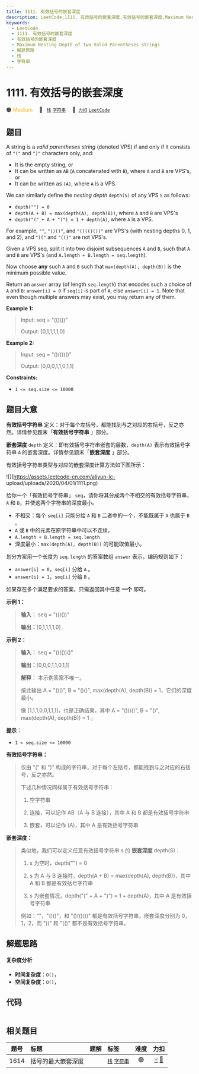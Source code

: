 ```yaml
---
title: 1111. 有效括号的嵌套深度
description: LeetCode,1111. 有效括号的嵌套深度,有效括号的嵌套深度,Maximum Nesting Depth of Two Valid Parentheses Strings,解题思路,栈,字符串
keywords:
  - LeetCode
  - 1111. 有效括号的嵌套深度
  - 有效括号的嵌套深度
  - Maximum Nesting Depth of Two Valid Parentheses Strings
  - 解题思路
  - 栈
  - 字符串
---
```


# 1111. 有效括号的嵌套深度

🟠 <font color=#ffb800>Medium</font>&emsp; 🔖&ensp; [`栈`](/tag/stack.md) [`字符串`](/tag/string.md)&emsp; 🔗&ensp;[`力扣`](https://leetcode.cn/problems/maximum-nesting-depth-of-two-valid-parentheses-strings) [`LeetCode`](https://leetcode.com/problems/maximum-nesting-depth-of-two-valid-parentheses-strings)

## 题目

A string is a _valid parentheses string_  (denoted VPS) if and only if it
consists of `"("` and `")"` characters only, and:

  * It is the empty string, or
  * It can be written as `AB` (`A` concatenated with `B`), where `A` and `B` are VPS's, or
  * It can be written as `(A)`, where `A` is a VPS.

We can similarly define the _nesting depth_ `depth(S)` of any VPS `S` as
follows:

  * `depth("") = 0`
  * `depth(A + B) = max(depth(A), depth(B))`, where `A` and `B` are VPS's
  * `depth("(" + A + ")") = 1 + depth(A)`, where `A` is a VPS.

For example,  `""`, `"()()"`, and `"()(()())"` are VPS's (with nesting depths
0, 1, and 2), and `")("` and `"(()"` are not VPS's.



Given a VPS seq, split it into two disjoint subsequences `A` and `B`, such
that `A` and `B` are VPS's (and `A.length + B.length = seq.length`).

Now choose **any** such `A` and `B` such that `max(depth(A), depth(B))` is the
minimum possible value.

Return an `answer` array (of length `seq.length`) that encodes such a choice
of `A` and `B`:  `answer[i] = 0` if `seq[i]` is part of `A`, else `answer[i] =
1`.  Note that even though multiple answers may exist, you may return any of
them.



**Example 1:**

> Input: seq = "(()())"
> 
> Output: [0,1,1,1,1,0]

**Example 2:**

> Input: seq = "()(())()"
> 
> Output: [0,0,0,1,1,0,1,1]

**Constraints:**

  * `1 <= seq.size <= 10000`


## 题目大意

**有效括号字符串** 定义：对于每个左括号，都能找到与之对应的右括号，反之亦然。详情参见题末「**有效括号字符串** 」部分。

**嵌套深度** `depth` 定义：即有效括号字符串嵌套的层数，`depth(A)` 表示有效括号字符串 `A`
的嵌套深度。详情参见题末「**嵌套深度** 」部分。

有效括号字符串类型与对应的嵌套深度计算方法如下图所示：

![](https://assets.leetcode-cn.com/aliyun-lc-
upload/uploads/2020/04/01/1111.png)



给你一个「有效括号字符串」 `seq`，请你将其分成两个不相交的有效括号字符串，`A` 和 `B`，并使这两个字符串的深度最小。

  * 不相交：每个 `seq[i]` 只能分给 `A` 和 `B` 二者中的一个，不能既属于 `A` 也属于 `B` 。
  * `A` 或 `B` 中的元素在原字符串中可以不连续。
  * `A.length + B.length = seq.length`
  * 深度最小：`max(depth(A), depth(B))` 的可能取值最小。 

划分方案用一个长度为 `seq.length` 的答案数组 `answer` 表示，编码规则如下：

  * `answer[i] = 0`，`seq[i]` 分给 `A` 。
  * `answer[i] = 1`，`seq[i]` 分给 `B` 。

如果存在多个满足要求的答案，只需返回其中任意 **一个** 即可。



**示例 1：**

> 
> 
> 
> 
> 
> **输入：** seq = "(()())"
> 
> **输出：**[0,1,1,1,1,0]
> 
> 

**示例 2：**

> 
> 
> 
> 
> 
> **输入：** seq = "()(())()"
> 
> **输出：**[0,0,0,1,1,0,1,1]
> 
> **解释：** 本示例答案不唯一。
> 
> 按此输出 A = "()()", B = "()()", max(depth(A), depth(B)) = 1，它们的深度最小。
> 
> 像 [1,1,1,0,0,1,1,1]，也是正确结果，其中 A = "()()()", B = "()", max(depth(A), depth(B)) = 1 。 
> 
> 



**提示：**

  * `1 < seq.size <= 10000`



**有效括号字符串：**

> 
> 
> 
> 
> 
> 仅由 "(" 和 ")" 构成的字符串，对于每个左括号，都能找到与之对应的右括号，反之亦然。
> 
> 下述几种情况同样属于有效括号字符串：
> 
> 
> 
>   1. 空字符串
> 
>   2. 连接，可以记作 AB（A 与 B 连接），其中 A 和 B 都是有效括号字符串
> 
>   3. 嵌套，可以记作 (A)，其中 A 是有效括号字符串
> 
> 

**嵌套深度：**

> 
> 
> 
> 
> 
> 类似地，我们可以定义任意有效括号字符串 s 的 **嵌套深度**  depth(S)：
> 
> 
> 
>   1. s 为空时，depth("") = 0
> 
>   2. s 为 A 与 B 连接时，depth(A + B) = max(depth(A), depth(B))，其中 A 和 B 都是有效括号字符串
> 
>   3. s 为嵌套情况，depth("(" + A + ")") = 1 + depth(A)，其中 A 是有效括号字符串
> 
> 
> 
> 例如：""，"()()"，和 "()(()())" 都是有效括号字符串，嵌套深度分别为 0，1，2，而 ")(" 和 "(()" 都不是有效括号字符串。
> 
> 


## 解题思路

#### 复杂度分析

- **时间复杂度**：`O()`，
- **空间复杂度**：`O()`，

## 代码

```javascript

```

## 相关题目

<!-- prettier-ignore -->
| 题号 | 标题 | 题解 | 标签 | 难度 | 力扣 |
| :------: | :------ | :------: | :------ | :------: | :------: |
| 1614 | 括号的最大嵌套深度 |  |  [`栈`](/tag/stack.md) [`字符串`](/tag/string.md) | 🟢 | [🀄️](https://leetcode.cn/problems/maximum-nesting-depth-of-the-parentheses) [🔗](https://leetcode.com/problems/maximum-nesting-depth-of-the-parentheses) |